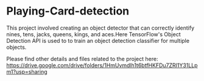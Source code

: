 # Playing-Card-detection
This project involved creating an object detector that can correctly identify nines, tens, jacks, queens, kings, and aces.Here TensorFlow's Object Detection API is used to to train an object detection classifier for multiple objects.  

Please find other details and files related to the project here: https://drive.google.com/drive/folders/1HmUvmdlh1t6btfHKFDu7ZRl1Y31LLpm1?usp=sharing
